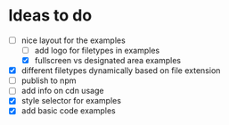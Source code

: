 # Ideas to do

- [ ] nice layout for the examples
  - [ ] add logo for filetypes in examples
  - [x] fullscreen vs designated area examples
- [x] different filetypes dynamically based on file extension
- [ ] publish to npm
- [ ] add info on cdn usage
- [x] style selector for examples
- [x] add basic code examples
